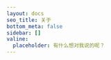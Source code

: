 ```yaml
---
layout: docs
seo_title: 关于
bottom_meta: false
sidebar: []
valine:
  placeholder: 有什么想对我说的呢？
---
```


